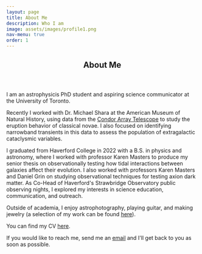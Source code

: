 ```yaml
---
layout: page
title: About Me
description: Who I am
image: assets/images/profile1.png
nav-menu: true
order: 1
---
```


<!-- Main -->

<div id="main" class="alt">

<!-- One -->

<section id="one">
	<div class="inner">
		<header class="major">
			<h1>About Me</h1>
		</header>

<!-- About -->

<p><span class="image right"><img src="{% link assets/images/profile_full.png %}" alt="" /></span>I am an astrophysicis PhD student and aspiring science communicator at the University of Toronto.</p>

<p>Recently I worked with Dr. Michael Shara at the American Museum of Natural History, using data from the <a href="https://condorarraytelescope.org/">Condor Array Telescope</a> to study the eruption behavior of classical novae. I also focused on identifying narrowband transients in this data to assess the population of extragalactic cataclysmic variables.</p>

<p>I graduated from Haverford College in 2022 with a B.S. in physics and astronomy, where I worked with professor Karen Masters to produce my senior thesis on observationally testing how tidal interactions between galaxies affect their evolution. I also worked with professors Karen Masters and Daniel Grin on studying observational techniques for testing axion dark matter. As Co-Head of Haverford's Strawbridge Observatory public observing nights, I explored my interests in science education, communication, and outreach.</p>

<p>Outside of academia, I enjoy astrophotography, playing guitar, and making jewelry (a selection of my work can be found <a href="https://imgur.com/a/B5sLG">here</a>).</p>

<p>You can find my CV <a href="{% link assets/images/CV.pdf %}" target="_blank">here</a>.</p>

<p>If you would like to reach me, send me an <a href="mailto:james@jamesgarland.net?">email</a> and I'll get back to you as soon as possible.</p>

</div>
</section>

</div>

